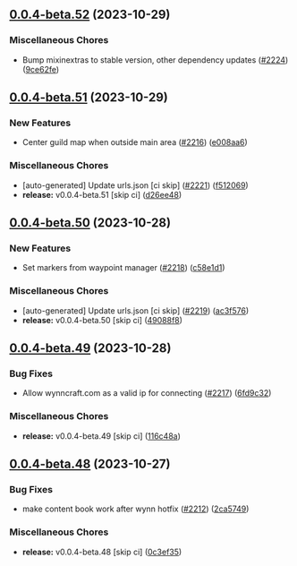 ## [0.0.4-beta.52](https://github.com/Wynntils/Artemis/compare/v0.0.4-beta.51...v0.0.4-beta.52) (2023-10-29)


### Miscellaneous Chores

* Bump mixinextras to stable version, other dependency updates ([#2224](https://github.com/Wynntils/Artemis/issues/2224)) ([9ce62fe](https://github.com/Wynntils/Artemis/commit/9ce62fece4d1b3ec51635fdf67fb20a7a76963f0))

## [0.0.4-beta.51](https://github.com/Wynntils/Artemis/compare/v0.0.4-beta.50...v0.0.4-beta.51) (2023-10-29)


### New Features

* Center guild map when outside main area ([#2216](https://github.com/Wynntils/Artemis/issues/2216)) ([e008aa6](https://github.com/Wynntils/Artemis/commit/e008aa674a7ad4cf9281fe2b0b48ed2e55d92447))


### Miscellaneous Chores

* [auto-generated] Update urls.json [ci skip] ([#2221](https://github.com/Wynntils/Artemis/issues/2221)) ([f512069](https://github.com/Wynntils/Artemis/commit/f512069155893cc1ed207bb0cba4b2f23d388449))
* **release:** v0.0.4-beta.51 [skip ci] ([d26ee48](https://github.com/Wynntils/Artemis/commit/d26ee489ad1a1c85071967948e1d217efe22c7ad))

## [0.0.4-beta.50](https://github.com/Wynntils/Artemis/compare/v0.0.4-beta.49...v0.0.4-beta.50) (2023-10-28)


### New Features

* Set markers from waypoint manager ([#2218](https://github.com/Wynntils/Artemis/issues/2218)) ([c58e1d1](https://github.com/Wynntils/Artemis/commit/c58e1d135ed544280ebe92da60f0dbdf96aa2391))


### Miscellaneous Chores

* [auto-generated] Update urls.json [ci skip] ([#2219](https://github.com/Wynntils/Artemis/issues/2219)) ([ac3f576](https://github.com/Wynntils/Artemis/commit/ac3f576c87c5fab6af85cb86f17e510560f99a01))
* **release:** v0.0.4-beta.50 [skip ci] ([49088f8](https://github.com/Wynntils/Artemis/commit/49088f8962fdc94ca898b21d97a0445a72595362))

## [0.0.4-beta.49](https://github.com/Wynntils/Artemis/compare/v0.0.4-beta.48...v0.0.4-beta.49) (2023-10-28)


### Bug Fixes

* Allow wynncraft.com as a valid ip for connecting ([#2217](https://github.com/Wynntils/Artemis/issues/2217)) ([6fd9c32](https://github.com/Wynntils/Artemis/commit/6fd9c324e1ad25935a91b4c426f30e40d499b99d))


### Miscellaneous Chores

* **release:** v0.0.4-beta.49 [skip ci] ([116c48a](https://github.com/Wynntils/Artemis/commit/116c48a1e8e9ac85a1c42271488a8ebe6d134a75))

## [0.0.4-beta.48](https://github.com/Wynntils/Artemis/compare/v0.0.4-beta.47...v0.0.4-beta.48) (2023-10-27)


### Bug Fixes

* make content book work after wynn hotfix ([#2212](https://github.com/Wynntils/Artemis/issues/2212)) ([2ca5749](https://github.com/Wynntils/Artemis/commit/2ca5749fbf7066e35672924a641c97335257d25b))


### Miscellaneous Chores

* **release:** v0.0.4-beta.48 [skip ci] ([0c3ef35](https://github.com/Wynntils/Artemis/commit/0c3ef35a01010dd671c4c84b9bda65bc2189c42e))

